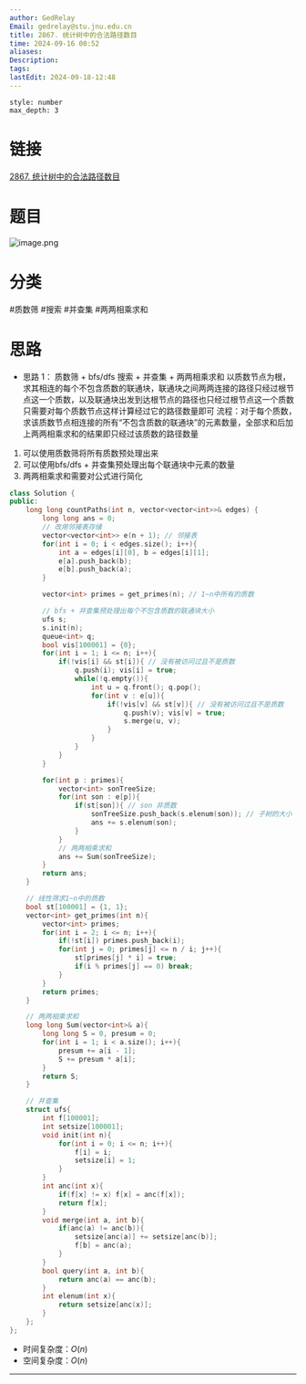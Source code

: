 ```yaml
---
author: GedRelay
Email: gedrelay@stu.jnu.edu.cn
title: 2867. 统计树中的合法路径数目
time: 2024-09-16 00:52
aliases: 
Description: 
tags: 
lastEdit: 2024-09-18-12:48
---
```


```toc
style: number
max_depth: 3
```

# 链接
[2867. 统计树中的合法路径数目](https://leetcode.cn/problems/count-valid-paths-in-a-tree/) 

# 题目
![image.png](https://ged-pic-bed.oss-cn-guangzhou.aliyuncs.com/img/202409160052898.png)


# 分类
#质数筛 #搜索 #并查集 #两两相乘求和 

# 思路
- 思路 1：
质数筛 + bfs/dfs 搜索 + 并查集 + 两两相乘求和
以质数节点为根，求其相连的每个不包含质数的联通块，联通块之间两两连接的路径只经过根节点这一个质数，以及联通块出发到达根节点的路径也只经过根节点这一个质数
只需要对每个质数节点这样计算经过它的路径数量即可
流程：对于每个质数，求该质数节点相连接的所有“不包含质数的联通块”的元素数量，全部求和后加上两两相乘求和的结果即只经过该质数的路径数量
1. 可以使用质数筛将所有质数预处理出来
2. 可以使用bfs/dfs + 并查集预处理出每个联通块中元素的数量
3. 两两相乘求和需要对公式进行简化


```cpp
class Solution {
public:
    long long countPaths(int n, vector<vector<int>>& edges) {
        long long ans = 0;
        // 改用邻接表存储
        vector<vector<int>> e(n + 1); // 邻接表
        for(int i = 0; i < edges.size(); i++){
            int a = edges[i][0], b = edges[i][1];
            e[a].push_back(b);
            e[b].push_back(a);
        }

        vector<int> primes = get_primes(n); // 1~n中所有的质数

        // bfs + 并查集预处理出每个不包含质数的联通块大小
        ufs s;
        s.init(n);
        queue<int> q;
        bool vis[100001] = {0};
        for(int i = 1; i <= n; i++){
            if(!vis[i] && st[i]){ // 没有被访问过且不是质数
                q.push(i); vis[i] = true;
                while(!q.empty()){
                    int u = q.front(); q.pop();
                    for(int v : e[u]){
                        if(!vis[v] && st[v]){ // 没有被访问过且不是质数
                            q.push(v); vis[v] = true;
                            s.merge(u, v);
                        }
                    }
                }
            }
        }

        for(int p : primes){
            vector<int> sonTreeSize;
            for(int son : e[p]){
                if(st[son]){ // son 非质数
                    sonTreeSize.push_back(s.elenum(son)); // 子树的大小
                    ans += s.elenum(son);
                }
            }
            // 两两相乘求和
            ans += Sum(sonTreeSize);
        }
        return ans;
    }

    // 线性筛求1~n中的质数
    bool st[100001] = {1, 1};
    vector<int> get_primes(int n){
        vector<int> primes;
        for(int i = 2; i <= n; i++){
            if(!st[i]) primes.push_back(i);
            for(int j = 0; primes[j] <= n / i; j++){
                st[primes[j] * i] = true;
                if(i % primes[j] == 0) break;
            }
        }
        return primes;
    }

    // 两两相乘求和
    long long Sum(vector<int>& a){
        long long S = 0, presum = 0;
        for(int i = 1; i < a.size(); i++){
            presum += a[i - 1];
            S += presum * a[i];
        }
        return S;
    }

    // 并查集
    struct ufs{
        int f[100001];
        int setsize[100001];
        void init(int n){
            for(int i = 0; i <= n; i++){
                f[i] = i;
                setsize[i] = 1;
            }
        }
        int anc(int x){
            if(f[x] != x) f[x] = anc(f[x]);
            return f[x];
        }
        void merge(int a, int b){
            if(anc(a) != anc(b)){
                setsize[anc(a)] += setsize[anc(b)];
                f[b] = anc(a);
            }
        }
        bool query(int a, int b){
            return anc(a) == anc(b);
        }
        int elenum(int x){
            return setsize[anc(x)];
        }
    };
};
```


- 时间复杂度：${O\left( n \right)  }$ 
- 空间复杂度：${O\left( n \right)  }$ 


---

